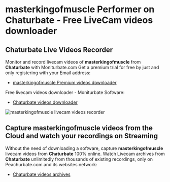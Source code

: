 # masterkingofmuscle Performer on Chaturbate - Free LiveCam videos downloader

## Chaturbate Live Videos Recorder

Monitor and record livecam videos of **masterkingofmuscle** from **Chaturbate** with Moniturbate.com
Get a premium trial for free by just and only registering with your Email address:
* [masterkingofmuscle Premium videos downloader](https://moniturbate.com/request-demo-licence-key.html)

Free livecam videos downloader - Moniturbate Software:
* [Chaturbate videos downloader](https://moniturbate.com/moniturbate-download-software.html)

![masterkingofmuscle livecam videos recorder](https://peachurnet.com/templates/moniturbate-software.png)


## Capture masterkingofmuscle videos from the Cloud and watch your recordings on Streaming

Without the need of downloading a software, capture **masterkingofmuscle** livecam videos from **Chaturbate** 100% online.
Watch Livecam archives from **Chaturbate** unlimitedly from thousands of existing recordings, only on Peachurbate.com and its websites network:
* [Chaturbate videos archives](https://peachurnet.com/)